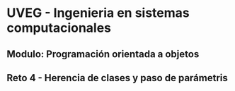 # UVEG - Ingenieria en sistemas computacionales

## Modulo: Programación orientada a objetos

## Reto 4 - Herencia de clases y paso de parámetris
